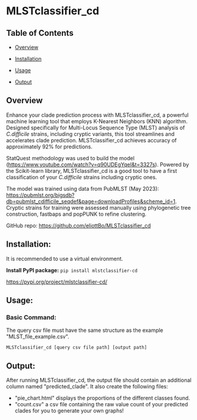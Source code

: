 # MLSTclassifier_cd

## Table of Contents

- [Overview](#overview)

- [Installation](#installation)

- [Usage](#usage)

- [Output](#output)

## Overview

Enhance your clade prediction process with MLSTclassifier_cd, a powerful machine learning tool that employs K-Nearest Neighbors (KNN) algorithm. Designed specifically for Multi-Locus Sequence Type (MLST) analysis of _C.difficile_ strains, including cryptic variants, this tool streamlines and accelerates clade prediction. MLSTclassifier_cd achieves accuracy of approximately 92% for predictions.

StatQuest methodology was used to build the model (https://www.youtube.com/watch?v=q90UDEgYqeI&t=3327s). Powered by the Scikit-learn library, MLSTclassifier_cd is a good tool to have a first classification of your _C.difficile_ strains including cryptic ones.

The model was trained using data from PubMLST (May 2023): https://pubmlst.org/bigsdb?db=pubmlst_cdifficile_seqdef&page=downloadProfiles&scheme_id=1. Cryptic strains for training were assessed manually using phylogenetic tree construction, fastbaps and popPUNK to refine clustering.

GitHub repo: https://github.com/eliottBo/MLSTclassifier_cd

## Installation:

It is recommended to use a virtual environment.

**Install PyPI package:**
`pip install mlstclassifier-cd`

https://pypi.org/project/mlstclassifier-cd/

## Usage:

### Basic Command:

The query csv file must have the same structure as the example "MLST_file_example.csv".

`MLSTclassifier_cd [query csv file path] [output path]`

## Output:

After running MLSTclassifier_cd, the output file should contain an additional column named "predicted_clade".
It also create the following files:

- "pie_chart.html" displays the proportions of the different classes found.
- "count.csv" a csv file containing the raw value count of your predicted clades for you to generate your own graphs!